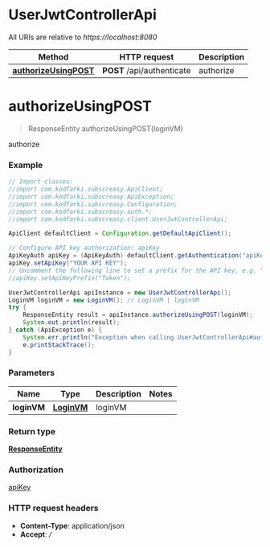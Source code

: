 # UserJwtControllerApi

All URIs are relative to *https://localhost:8080*

Method | HTTP request | Description
------------- | ------------- | -------------
[**authorizeUsingPOST**](UserJwtControllerApi.md#authorizeUsingPOST) | **POST** /api/authenticate | authorize


<a name="authorizeUsingPOST"></a>
# **authorizeUsingPOST**
> ResponseEntity authorizeUsingPOST(loginVM)

authorize

### Example
```java
// Import classes:
//import com.kodfarki.subscreasy.ApiClient;
//import com.kodfarki.subscreasy.ApiException;
//import com.kodfarki.subscreasy.Configuration;
//import com.kodfarki.subscreasy.auth.*;
//import com.kodfarki.subscreasy.client.UserJwtControllerApi;

ApiClient defaultClient = Configuration.getDefaultApiClient();

// Configure API key authorization: apiKey
ApiKeyAuth apiKey = (ApiKeyAuth) defaultClient.getAuthentication("apiKey");
apiKey.setApiKey("YOUR API KEY");
// Uncomment the following line to set a prefix for the API key, e.g. "Token" (defaults to null)
//apiKey.setApiKeyPrefix("Token");

UserJwtControllerApi apiInstance = new UserJwtControllerApi();
LoginVM loginVM = new LoginVM(); // LoginVM | loginVM
try {
    ResponseEntity result = apiInstance.authorizeUsingPOST(loginVM);
    System.out.println(result);
} catch (ApiException e) {
    System.err.println("Exception when calling UserJwtControllerApi#authorizeUsingPOST");
    e.printStackTrace();
}
```

### Parameters

Name | Type | Description  | Notes
------------- | ------------- | ------------- | -------------
 **loginVM** | [**LoginVM**](LoginVM.md)| loginVM |

### Return type

[**ResponseEntity**](ResponseEntity.md)

### Authorization

[apiKey](../README.md#apiKey)

### HTTP request headers

 - **Content-Type**: application/json
 - **Accept**: */*


